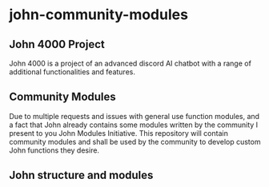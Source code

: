 # john-community-modules

## John 4000 Project
John 4000 is a project of an advanced discord AI chatbot with a range of additional functionalities and features. 

## Community Modules
Due to multiple requests and issues with general use function modules, and a fact that John already contains some modules written by the community I present to you John Modules Initiative. This repository will contain community modules and shall be used by the community to develop custom John functions they desire.

## John structure and modules
